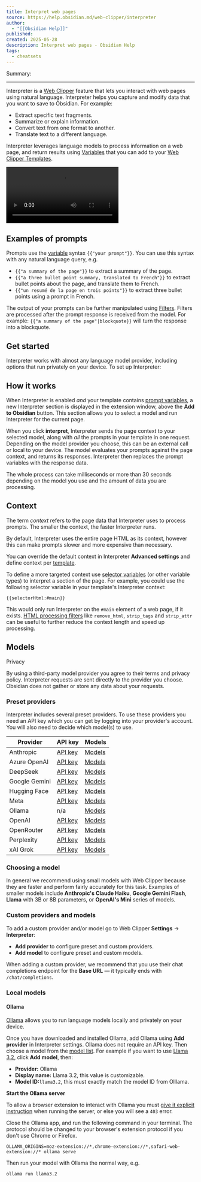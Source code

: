```yaml
---
title: Interpret web pages
source: https://help.obsidian.md/web-clipper/interpreter
author:
  - "[[Obsidian Help]]"
published:
created: 2025-05-28
description: Interpret web pages - Obsidian Help
tags:
  - cheatsets
---
```

Summary: 

---

Interpreter is a [Web Clipper](https://help.obsidian.md/web-clipper) feature that lets you interact with web pages using natural language. Interpreter helps you capture and modify data that you want to save to Obsidian. For example:

- Extract specific text fragments.
- Summarize or explain information.
- Convert text from one format to another.
- Translate text to a different language.

Interpreter leverages language models to process information on a web page, and return results using [Variables](https://help.obsidian.md/web-clipper/variables) that you can add to your [Web Clipper Templates](https://help.obsidian.md/web-clipper/templates).

<video controls="" src="https://publish-01.obsidian.md/access/f786db9fac45774fa4f0d8112e232d67/Attachments/video/web-clipper-interpreter-demo.mp4#t=0.001"></video>

## Examples of prompts

Prompts use the [variable](https://help.obsidian.md/web-clipper/variables) syntax `{{"your prompt"}}`. You can use this syntax with any natural language query, e.g.

- `{{"a summary of the page"}}` to extract a summary of the page.
- `{{"a three bullet point summary, translated to French"}}` to extract bullet points about the page, and translate them to French.
- `{{"un resumé de la page en trois points"}}` to extract three bullet points using a prompt in French.

The output of your prompts can be further manipulated using [Filters](https://help.obsidian.md/web-clipper/filters). Filters are processed after the prompt response is received from the model. For example: `{{"a summary of the page"|blockquote}}` will turn the response into a blockquote.

## Get started

Interpreter works with almost any language model provider, including options that run privately on your device. To set up Interpreter:

## How it works

When Interpreter is enabled *and* your template contains [prompt variables](https://help.obsidian.md/web-clipper/variables#Prompt%20variables), a new Interpreter section is displayed in the extension window, above the **Add to Obsidian** button. This section allows you to select a model and run Interpreter for the current page.

When you click **interpret**, Interpreter sends the page context to your selected model, along with *all* the prompts in your template in one request. Depending on the model provider you choose, this can be an external call or local to your device. The model evaluates your prompts against the page context, and returns its responses. Interpreter then replaces the prompt variables with the response data.

The whole process can take milliseconds or more than 30 seconds depending on the model you use and the amount of data you are processing.

## Context

The term *context* refers to the page data that Interpreter uses to process prompts. The smaller the context, the faster Interpreter runs.

By default, Interpreter uses the entire page HTML as its context, however this can make prompts slower and more expensive than necessary.

You can override the default context in Interpreter **Advanced settings** and define context per [template](https://help.obsidian.md/web-clipper/templates).

To define a more targeted context use [selector variables](https://help.obsidian.md/web-clipper/variables#Selector%20variables) (or other variable types) to interpret a section of the page. For example, you could use the following selector variable in your template's Interpreter context:

```
{{selectorHtml:#main}}
```

This would only run Interpreter on the `#main` element of a web page, if it exists. [HTML processing filters](https://help.obsidian.md/web-clipper/filters#HTML%20processing) like `remove_html`, `strip_tags` and `strip_attr` can be useful to further reduce the context length and speed up processing.

## Models

Privacy

By using a third-party model provider you agree to their terms and privacy policy. Interpreter requests are sent directly to the provider you choose. Obsidian does not gather or store any data about your requests.

### Preset providers

Interpreter includes several preset providers. To use these providers you need an API key which you can get by logging into your provider's account. You will also need to decide which model(s) to use.

| Provider | API key | Models |
| --- | --- | --- |
| Anthropic | [API key](https://console.anthropic.com/settings/keys) | [Models](https://docs.anthropic.com/en/docs/about-claude/models) |
| Azure OpenAI | [API key](https://oai.azure.com/portal/) | [Models](https://learn.microsoft.com/en-us/azure/ai-services/openai/concepts/models) |
| DeepSeek | [API key](https://platform.deepseek.com/api_keys) | [Models](https://api-docs.deepseek.com/quick_start/pricing) |
| Google Gemini | [API key](https://aistudio.google.com/apikey) | [Models](https://ai.google.dev/gemini-api/docs/models/gemini) |
| Hugging Face | [API key](https://huggingface.co/settings/tokens) | [Models](https://huggingface.co/models?pipeline_tag=text-generation&sort=trending) |
| Meta | [API key](https://llama.developer.meta.com/) | [Models](https://llama.developer.meta.com/docs/models) |
| Ollama | n/a | [Models](https://ollama.com/search) |
| OpenAI | [API key](https://platform.openai.com/api-keys) | [Models](https://platform.openai.com/docs/models) |
| OpenRouter | [API key](https://openrouter.ai/settings/keys) | [Models](https://openrouter.ai/models) |
| Perplexity | [API key](https://www.perplexity.ai/settings/api) | [Models](https://docs.perplexity.ai/guides/model-cards) |
| xAI Grok | [API key](https://console.x.ai/team/default/api-keys) | [Models](https://docs.x.ai/docs/models) |

### Choosing a model

In general we recommend using small models with Web Clipper because they are faster and perform fairly accurately for this task. Examples of smaller models include **Anthropic's Claude Haiku**, **Google Gemini Flash**, **Llama** with 3B or 8B parameters, or **OpenAI's Mini** series of models.

### Custom providers and models

To add a custom provider and/or model go to Web Clipper **Settings** → **Interpreter**:

- **Add provider** to configure preset and custom providers.
- **Add model** to configure preset and custom models.

When adding a custom provider, we recommend that you use their chat completions endpoint for the **Base URL** — it typically ends with `/chat/completions`.

### Local models

#### Ollama

[Ollama](https://ollama.com/) allows you to run language models locally and privately on your device.

Once you have downloaded and installed Ollama, add Ollama using **Add provider** in Interpreter settings. Ollama does not require an API key. Then choose a model from the [model list](https://ollama.com/search). For example if you want to use [Llama 3.2](https://ollama.com/library/llama3.2), click **Add model**, then:

- **Provider:** Ollama
- **Display name:** Llama 3.2, this value is customizable.
- **Model ID:**`llama3.2`, this must exactly match the model ID from Olllama.

**Start the Ollama server**

To allow a browser extension to interact with Ollama you must [give it explicit instruction](https://github.com/ollama/ollama/issues/2308) when running the server, or else you will see a `403` error.

Close the Ollama app, and run the following command in your terminal. The protocol should be changed to your browser's extension protocol if you don't use Chrome or Firefox.

```
OLLAMA_ORIGINS=moz-extension://*,chrome-extension://*,safari-web-extension://* ollama serve
```

Then run your model with Ollama the normal way, e.g.

```
ollama run llama3.2
```